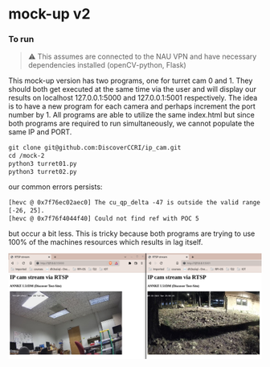 # mock-up v2

### To run
> :warning: This assumes are connected to the NAU VPN and
have necessary dependencies installed (openCV-python, Flask)

This mock-up version has two programs, one for turret cam 0 and 1. They should both 
get executed at the same time via the user and will display our results on localhost
127.0.0.1:5000 and 127.0.0.1:5001 respectively. The idea is to have a new program for 
each camera and perhaps increment the port number by 1. All programs are able to utilize
the same index.html but since both programs are required to run simultaneously, we cannot
populate the same IP and PORT.

```
git clone git@github.com:DiscoverCCRI/ip_cam.git
cd /mock-2
python3 turret01.py
python3 turret02.py
```

our common errors persists:
```
[hevc @ 0x7f76ec02aec0] The cu_qp_delta -47 is outside the valid range [-26, 25].
[hevc @ 0x7f76f4044f40] Could not find ref with POC 5
```
but occur a bit less. This is tricky because both programs are trying to use 100% of the 
machines resources which results in lag itself. 


![example](https://github.com/DiscoverCCRI/ip_cam/blob/main/imgs/mockup-2.png)

